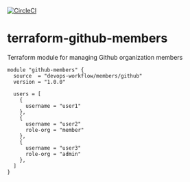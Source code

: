 [![CircleCI](https://circleci.com/gh/devops-workflow/terraform-github-members.svg?style=svg)](https://circleci.com/gh/devops-workflow/terraform-github-members)

terraform-github-members
=======================

Terraform module for managing Github organization members

```hcl
module "github-members" {
  source  = "devops-workflow/members/github"
  version = "1.0.0"

  users = [
    {
      username = "user1"
    },
    {
      username = "user2"
      role-org = "member"
    },
    {
      username = "user3"
      role-org = "admin"
    },
  ]
}
```
